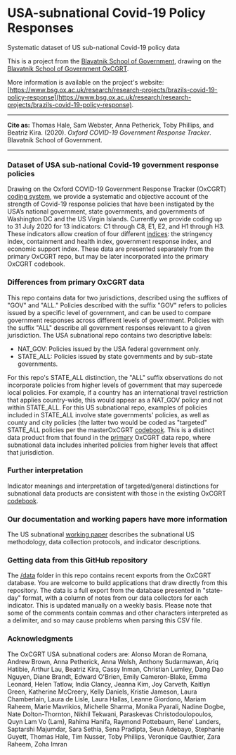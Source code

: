 # USA-subnational Covid-19 Policy Responses
Systematic dataset of US sub-national Covid-19 policy data

This is a project from the [Blavatnik School of Government](www.bsg.ox.ac.uk), drawing on the [Blavatnik School of Government OxCGRT](https://www.bsg.ox.ac.uk/covidtracker).

More information is available on the project's website: [https://www.bsg.ox.ac.uk/research/research-projects/brazils-covid-19-policy-response](https://www.bsg.ox.ac.uk/research/research-projects/brazils-covid-19-policy-response).

---

__Cite as:__ Thomas Hale, Sam Webster, Anna Petherick, Toby Phillips, and Beatriz Kira. (2020). _Oxford COVID-19 Government Response Tracker_. Blavatnik School of Government.

---

### Dataset of USA sub-national Covid-19 government response policies
Drawing on the Oxford COVID-19 Government Response Tracker (OxCGRT) [coding system](https://github.com/OxCGRT/covid-policy-tracker/blob/master/documentation/codebook.md), we provide a systematic and objective account of the strength of Covid-19 response policies that have been instigated by the USA’s national government, state governments, and governments of Washington DC and the US Virgin Islands. Currently we provide coding up to 31 July 2020 for 13 indicators: C1 through C8, E1, E2, and H1 through H3. These indicators allow creation of four different [indices](https://github.com/OxCGRT/covid-policy-tracker/blob/master/documentation/index_methodology.md): the stringency index, containment and health index, government response index, and economic support index. These data are presented separately from the primary OxCGRT repo, but may be later incorporated into the primary OxCGRT codebook.

### Differences from primary OxCGRT data 
This repo contains data for two jurisdictions, described using the suffixes of "GOV" and "ALL." Policies described with the suffix "GOV" refers to policies issued by a specific level of government, and can be used to compare government responses across different levels of government. Policies with the suffix "ALL" describe all government responses relevant to a given jurisdiction. The USA subnational repo contains two descriptive labels:
- NAT_GOV: Policies issued by the USA federal government only.
- STATE_ALL: Policies issued by state governments and by sub-state governments.

For this repo's STATE_ALL distinction, the "ALL" suffix observations do not incorporate policies from higher levels of government that may supercede local policies. For example, if a country has an international travel restriction that applies country-wide, this would appear as a NAT_GOV policy and not within STATE_ALL. For this US subnational repo, examples of policies included in STATE_ALL involve state governments' policies, as well as county and city policies (the latter two would be coded as "targeted" STATE_ALL policies per the masterOxCGRT [codebook](documentation/codebook.md). This is a distinct data product from that found in the [primary](https://github.com/OxCGRT/covid-policy-tracker) OxCGRT data repo, where subnational data includes inherited policies from higher levels that affect that jurisdiction.

### Further interpretation
Indicator meanings and interpretation of targeted/general distinctions for subnational data products are consistent with those in the existing OxCGRT [codebook](documentation/codebook.md). 

### Our documentation and working papers have more information
The US subnational [working paper](https://www.bsg.ox.ac.uk/research/publications/variation-USstate-responses-covid-19) describes the subnational US methodology, data collection protocols, and indicator descriptions.

### Getting data from this GitHub repository
The [/data](data/) folder in this repo contains recent exports from the OxCGRT database. You are welcome to build applications that draw directly from this repository. The data is a full export from the database presented in "state-day" format, with a column of notes from our data collectors for each indicator. This is updated manually on a weekly basis. Please note that some of the comments contain commas and other characters interpreted as a delimiter, and so may cause problems when parsing this CSV file.


### Acknowledgments
The OxCGRT USA subnational coders are: Alonso Moran de Romana, Andrew Brown, Anna Petherick, Anna Welsh, Anthony Sudarmawan, Ariq Hatibie, Arthur Lau, Beatriz Kira, Cassy Inman, Christian Lumley, Dang Dao Nguyen, Diane Brandt, Edward O'Brien, Emily Cameron-Blake, Emma Leonard, Helen Tatlow, India Clancy, Jeanna Kim, Joy Carveth, Kaitlyn Green, Katherine McCreery, Kelly Daniels, Kristie Jameson, Laura Chamberlain, Laura de Lisle, Laura Hallas, Leanne Giordono, Mariam Raheem, Marie Mavrikios, Michelle Sharma, Monika Pyarali, Nadine Dogbe, Nate Dolton-Thornton, Nikhil Tekwani, Paraskevas Christodoulopoulos, Quyn Lam Vo (Lam), Rahima Hanifa, Raymond Pottebaum, Rene' Landers, Saptarshi Majumdar, Sara Sethia, Sena Pradipta, Seun Adebayo, Stephanie Guyett, Thomas Hale, Tim Nusser, Toby Phillips, Veronique Gauthier, Zara Raheem, Zoha Imran

